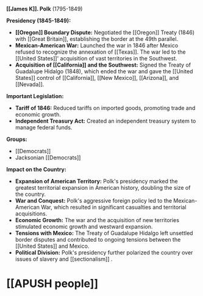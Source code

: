 **[[James K]]. Polk** (1795-1849)

**Presidency (1845-1849):**

* **[[Oregon]] Boundary Dispute:** Negotiated the [[Oregon]] Treaty (1846) with [[Great Britain]], establishing the border at the 49th parallel.
* **Mexican-American War:** Launched the war in 1846 after Mexico refused to recognize the annexation of [[Texas]]. The war led to the [[United States]]' acquisition of vast territories in the Southwest.
* **Acquisition of [[California]] and the Southwest:** Signed the Treaty of Guadalupe Hidalgo (1848), which ended the war and gave the [[United States]] control of [[California]], [[New Mexico]], [[Arizona]], and [[Nevada]].

**Important Legislation:**

* **Tariff of 1846:** Reduced tariffs on imported goods, promoting trade and economic growth.
* **Independent Treasury Act:** Created an independent treasury system to manage federal funds.

**Groups:**

* [[Democrats]]
* Jacksonian [[Democrats]]

**Impact on the Country:**

* **Expansion of American Territory:** Polk's presidency marked the greatest territorial expansion in American history, doubling the size of the country.
* **War and Conquest:** Polk's aggressive foreign policy led to the Mexican-American War, which resulted in significant casualties and territorial acquisitions.
* **Economic Growth:** The war and the acquisition of new territories stimulated economic growth and westward expansion.
* **Tensions with Mexico:** The Treaty of Guadalupe Hidalgo left unsettled border disputes and contributed to ongoing tensions between the [[United States]] and Mexico.
* **Political Division:** Polk's presidency further polarized the country over issues of slavery and  [[sectionalism]] .
# [[APUSH people]]